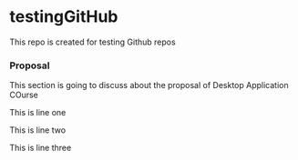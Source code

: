 # testingGitHub
This repo is created for testing Github repos

### Proposal

This section is going to discuss about the proposal of Desktop Application COurse

This is line one

This is line two

This is line three
